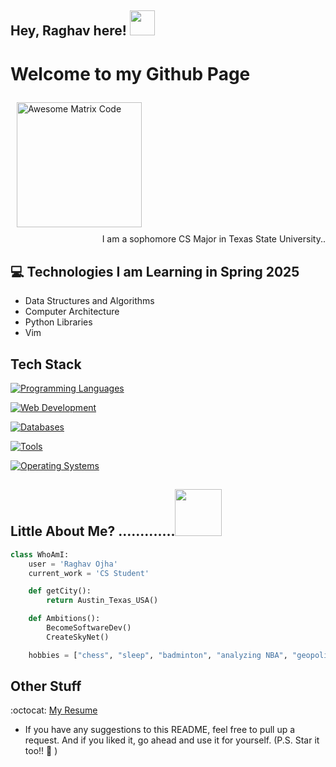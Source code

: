 ## Hey, Raghav here!  <img src="https://github.com/imraghavojha/imraghavojha/assets/106544993/eab4e812-6f71-49fd-acdb-59a746c2fd69" height="40px">

<h1>Welcome to my Github Page</h1> 

<img src = 'https://github.com/imraghavojha/imraghavojha/assets/106544993/d1101d49-2067-47f8-8682-92102a74fa02' alt = 'Awesome Matrix Code' style="padding: 10px" height = "200px"/>

<div style="text-align: right">I am a sophomore CS Major in Texas State University.. </div>

## :computer: Technologies I am Learning in Spring 2025 
* Data Structures and Algorithms
* Computer Architecture 
* Python Libraries 
* Vim

## Tech Stack
[![Programming Languages](https://skillicons.dev/icons?i=cpp,python,c&theme=dark)](https://skillicons.dev)

[![Web Development](https://skillicons.dev/icons?i=html,css,md&theme=dark)](https://skillicons.dev)

[![Databases](https://skillicons.dev/icons?i=mysql&theme=dark)](https://skillicons.dev)

[![Tools](https://skillicons.dev/icons?i=git,github,notion,githubactions,vscodium,sublime&theme=dark)](https://skillicons.dev)

[![Operating Systems](https://skillicons.dev/icons?i=debian,mint,raspberrypi,apple&theme=dark)](https://skillicons.dev)


## 

## Little About Me? .............<img src="https://github.com/imraghavojha/imraghavojha/assets/106544993/758bfdfa-3688-4cc3-b3f0-92ce88cb8744" width="75px" height="75px">
```python
class WhoAmI:
    user = 'Raghav Ojha'
    current_work = 'CS Student'

    def getCity():
        return Austin_Texas_USA()

    def Ambitions():
        BecomeSoftwareDev()
        CreateSkyNet()

    hobbies = ["chess", "sleep", "badminton", "analyzing NBA", "geopolitics"]
```

## Other Stuff
:octocat: [My Resume](https://docs.google.com/document/d/1zn7DeCP6gkGI12NrwpP48LNsh1_jKDqF4UflegSKSMQ/edit?usp=sharing)
- If you have any suggestions to this README, feel free to pull up a request. And if you liked it, go ahead and use it for yourself. (P.S. Star it too!! :grimacing: )
